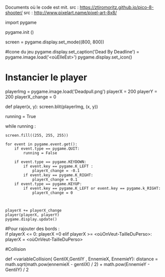 Documents où le code est mit. 
src : https://ztiromoritz.github.io/pico-8-shooter/
src : http://www.pixelart.name/pixel-art-8x8/

import pygame

pygame.init ()

screen = pygame.display.set_mode((800, 800))

#Icone du jeu
pygame.display.set_caption('Dead By Deadline')
<NomDeVariablePourImage> = pygame.image.load('<oùElleEst>')
pygame.display.set_icon(<NomDeVariablePourImage>)

 # Instancier le player
playerImg = pygame.image.load('Deadpull.png')
playerX = 200
playerY = 200
playerX_change = 0

def player(x, y):
    screen.blit(playerImg, (x, y))

running = True 

while running :

    screen.fill((255, 255, 255))
    
    for event in pygame.event.get():
        if event.type == pygame.QUIT:
            running = False 

        if event.type == pygame.KEYDOWN:
            if event.key == pygame.K_LEFT :
                playerX_change = -0.1
            if event.key == pygame.K_RIGHT:
                playerX_change = 0.1
        if event.type == pygame.KEYUP:
            if event.key == pygame.K_LEFT or event.key == pygame.k_RIGHT:
                playerX_change = 0



    playerX += playerX_change
    player(playerX, playerY)
    pygame.display.update()
  
  
  
  #Pour rajouter des bords :   
  if playerX <= 0:
        playerX =0
    elif playerX >= <oùOnVeut-TailleDuPerso>:
        playerX = <oùOnVeut-TailleDuPerso>
  
  #Collision
  
  def <variableCollision( GentilX,GentilY , EnnemieX, EnnemieY):
         distance = math.sqrt(math.pow(ennemieX - gentilX) / 2) + math.pow(EnnemieY - GentilY) / 2
